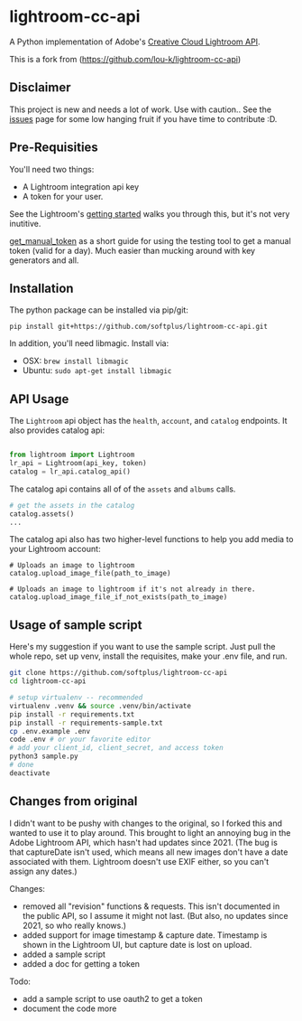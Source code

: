 # lightroom-cc-api
A Python implementation of Adobe's [Creative Cloud Lightroom API](https://www.adobe.io/apis/creativecloud/lightroom/apidocs.html).

This is a fork from (https://github.com/lou-k/lightroom-cc-api)

## Disclaimer
This project is new and needs a lot of work. Use with caution.. 
See the [issues](https://github.com/softplus/lightroom-cc-api/issues) page for some low hanging fruit if you have time to contribute :D.

## Pre-Requisities
You'll need two things:

* A Lightroom integration api key
* A token for your user.

See the Lightroom's [getting started](https://www.adobe.io/apis/creativecloud/lightroom/docs.html#!quickstart/integration.md) walks you through this, but it's not very inutitive.

[get_manual_token](get_manual_token.md) as a short guide for using the testing
tool to get a manual token (valid for a day). Much easier than mucking around
with key generators and all.

## Installation

The python package can be installed via pip/git:
```
pip install git+https://github.com/softplus/lightroom-cc-api.git
```

In addition, you'll need libmagic. Install via:
* OSX: `brew install libmagic`
* Ubuntu: `sudo apt-get install libmagic`

## API Usage

The `Lightroom` api object has the `health`, `account`, and `catalog` endpoints. 
It also provides catalog api:
```python

from lightroom import Lightroom
lr_api = Lightroom(api_key, token)
catalog = lr_api.catalog_api()
```

The catalog api contains all of of the `assets` and `albums` calls.

```python
# get the assets in the catalog
catalog.assets()
...
```

The catalog api also has two higher-level functions to help you add media to your Lightroom account:
```
# Uploads an image to lightroom
catalog.upload_image_file(path_to_image)

# Uploads an image to lightroom if it's not already in there.
catalog.upload_image_file_if_not_exists(path_to_image)
```

## Usage of sample script

Here's my suggestion if you want to use the sample script.
Just pull the whole repo, set up venv, install the requisites,
make your .env file, and run.

```bash
git clone https://github.com/softplus/lightroom-cc-api
cd lightroom-cc-api

# setup virtualenv -- recommended
virtualenv .venv && source .venv/bin/activate
pip install -r requirements.txt
pip install -r requirements-sample.txt
cp .env.example .env
code .env # or your favorite editor
# add your client_id, client_secret, and access token
python3 sample.py
# done
deactivate
```

## Changes from original

I didn't want to be pushy with changes to the original, so I forked this
and wanted to use it to play around. This brought to light an annoying
bug in the Adobe Lightroom API, which hasn't had updates since 2021.
(The bug is that captureDate isn't used, which means all new images don't
have a date associated with them. Lightroom doesn't use EXIF either, so
you can't assign any dates.)

Changes:

* removed all "revision" functions & requests. This isn't documented in the
public API, so I assume it might not last. (But also, no updates since 2021,
so who really knows.)
* added support for image timestamp & capture date. Timestamp is shown in the
Lightroom UI, but capture date is lost on upload.
* added a sample script
* added a doc for getting a token

Todo:

* add a sample script to use oauth2 to get a token
* document the code more
